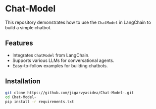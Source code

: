 # Chat-Model

This repository demonstrates how to use the `ChatModel` in LangChain to build a simple chatbot.

## Features
- Integrates `ChatModel` from LangChain.
- Supports various LLMs for conversational agents.
- Easy-to-follow examples for building chatbots.

## Installation
```bash
git clone https://github.com/jigarvyasidea/Chat-Model-.git
cd Chat-Model-
pip install -r requirements.txt
